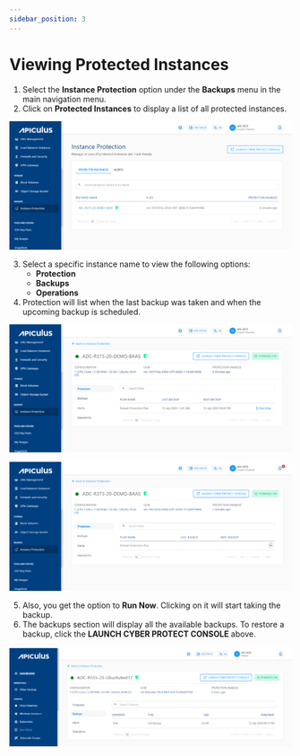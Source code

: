 ```yaml
---
sidebar_position: 3
---
```

# Viewing Protected Instances

1. Select the **Instance Protection** option under the **Backups** menu in the main navigation menu.
2. Click on **Protected Instances** to display a list of all protected instances.

![Viewing Protected Instances](img/ViewingProtectedInstances1.png)

3. Select a specific instance name to view the following options:
    - **Protection**
    - **Backups**
    - **Operations**
4. Protection will list when the last backup was taken and when the upcoming backup is scheduled.

![Viewing Protected Instances](img/ViewingProtectedInstances2.png)

![Viewing Protected Instances](img/ViewingProtectedInstances3.png)

5. Also, you get the option to **Run Now**. Clicking on it will start taking the backup.
6. The backups section will display all the available backups. To restore a backup, click the **LAUNCH CYBER PROTECT CONSOLE** above.

![Viewing Protected Instances](img/ViewingProtectedInstances4.png)

